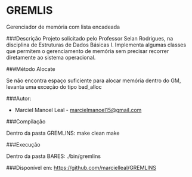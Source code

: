 # GREMLIS
Gerenciador de memória com lista encadeada

###Descrição
Projeto solicitado pelo Professor Selan Rodrigues, na disciplina de Estruturas de Dados Básicas I.
Implementa algumas classes que permitem o gerenciamento de memória sem precisar recorrer diretamente ao sistema operacional.

###Método Alocate

Se não encontra espaço suficiente para alocar memória dentro do GM, levanta uma exceção do tipo bad_alloc
	
###Autor:
* Marciel Manoel Leal - marcielmanoel15@gmail.com

###Compilação

Dentro da pasta GREMLINS:
make clean
make

###Execução

Dentro da pasta BARES:
./bin/gremlins

###Disponível em: 
https://github.com/marcielleal/GREMLINS
